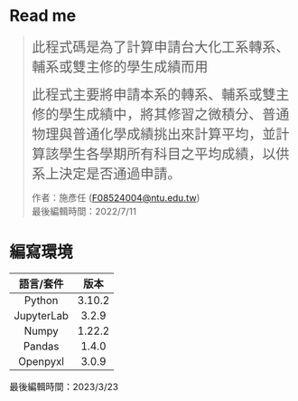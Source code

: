 # Read me  
> <font size=5> 此程式碼是為了計算申請台大化工系轉系、輔系或雙主修的學生成績而用</font> 
>   
> <font size=5> 此程式主要將申請本系的轉系、輔系或雙主修的學生成績中，將其修習之微積分、普通物理與普通化學成績挑出來計算平均，並計算該學生各學期所有科目之平均成績，以供系上決定是否通過申請。</font>  
>     
> <font size=3> 作者：施彥任 (F08524004@ntu.edu.tw)</font>  
> <font size=3> 最後編輯時間：2022/7/11</font>  

# 編寫環境  

| <font size=4> 語言/套件 </font> | <font size=4> 版本 </font> |  
| :--------: | :--------: |  
| <font size=4> Python </font>  | <font size=4> 3.10.2 </font>  |  
| <font size=4> JupyterLab </font>  | <font size=4> 3.2.9 </font>  |  
| <font size=4> Numpy </font>  | <font size=4> 1.22.2 </font>  |  
| <font size=4> Pandas </font>  | <font size=4> 1.4.0 </font>  |  
| <font size=4> Openpyxl </font>  | <font size=4> 3.0.9 </font>  |  

<font size=3> 最後編輯時間：2023/3/23</font> 
